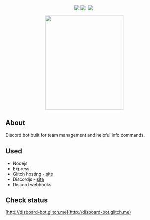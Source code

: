 <p align="center">
    <img src="https://img.shields.io/uptimerobot/status/m781988851-938274f9a647999f631d51b0.svg?label=server&style=flat" /> <img src="https://img.shields.io/uptimerobot/ratio/m781988851-938274f9a647999f631d51b0.svg?label=server%20uptime&style=flat" />&nbsp;
    <img src="https://img.shields.io/uptimerobot/ratio/m781341370-d375025844aeece012d108ba.svg?label=bot%20uptime&style=flat" />&nbsp;
    <a href="https://discord.gg/3JDE5u3><img src="https://img.shields.io/discord/410932889601966100.svg?style=flat&logo=discord&logoColor=%23ffffff&colorB=%23FF1865" /></a>

</p>

<p align="center">
    <img width="250" height="300" src="https://cdn.discordapp.com/attachments/503303753705848838/541225512459042818/tet_github.png">
</p>

## About

Discord bot built for team management and helpful info commands.

## Used

- Nodejs
- Express
- Glitch hosting - [site](https://glitch.com)
- Discordjs - [site](https://discord.js.org)
- Discord webhooks

## Check status

[http://disboard-bot.glitch.me](http://disboard-bot.glitch.me)